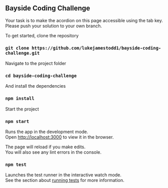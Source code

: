 
## Bayside Coding Challenge

Your task is to make the acordion on this page accessible using the tab key. Please push your solution to your own branch.

To get started, clone the repository

### `git clone https://github.com/lukejamestodd1/bayside-coding-challenge.git`

Navigate to the project folder

### `cd bayside-coding-challenge`

And install the dependencies

### `npm install`

Start the project

### `npm start`

Runs the app in the development mode.<br />
Open [http://localhost:3000](http://localhost:3000) to view it in the browser.

The page will reload if you make edits.<br />
You will also see any lint errors in the console.

### `npm test`

Launches the test runner in the interactive watch mode.<br />
See the section about [running tests](https://facebook.github.io/create-react-app/docs/running-tests) for more information.

